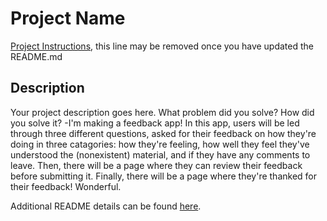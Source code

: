 # Project Name

[Project Instructions](./INSTRUCTIONS.md), this line may be removed once you have updated the README.md

## Description

Your project description goes here. What problem did you solve? How did you solve it?
-I'm making a feedback app! In this app, users will be led through three different questions, asked for their feedback on how they're doing in three catagories: how they're feeling, how well they feel they've understood the (nonexistent) material, and if they have any comments to leave. Then, there will be a page where they can review their feedback before submitting it. Finally, there will be a page where they're thanked for their feedback! Wonderful.

Additional README details can be found [here](https://github.com/PrimeAcademy/readme-template/blob/master/README.md).
